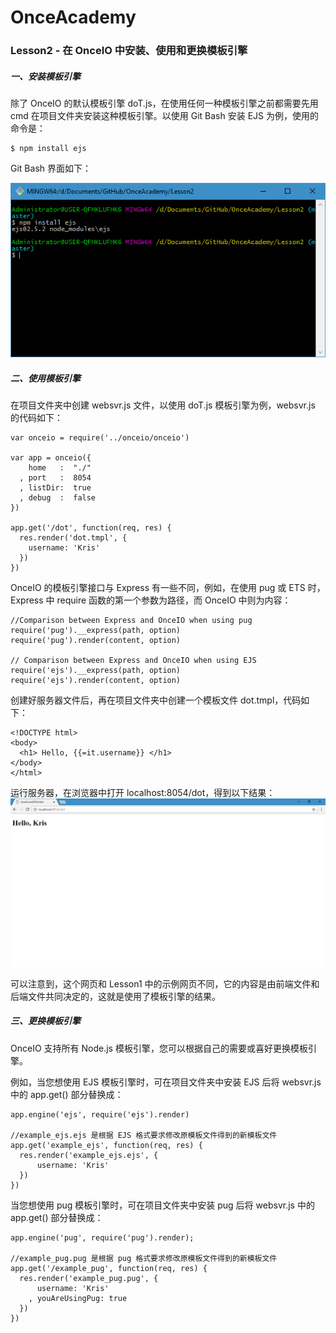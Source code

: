 # OnceAcademy
### Lesson2 - 在 OnceIO 中安装、使用和更换模板引擎    
##### 一、安装模板引擎  

除了 OnceIO 的默认模板引擎 doT.js，在使用任何一种模板引擎之前都需要先用 cmd 在项目文件夹安装这种模板引擎。以使用 Git Bash 安装 EJS 为例，使用的命令是：  
    
    $ npm install ejs  
Git Bash 界面如下：

![Git Bash 界面][1]   

##### 二、使用模板引擎  

在项目文件夹中创建 websvr.js 文件，以使用 doT.js 模板引擎为例，websvr.js 的代码如下：  

    var onceio = require('../onceio/onceio')

    var app = onceio({
        home   :  "./"
      , port   :  8054
      , listDir:  true
      , debug  :  false
    })

    app.get('/dot', function(req, res) {
      res.render('dot.tmpl', {
        username: 'Kris'
      })
    })  
    

OnceIO 的模板引擎接口与 Express 有一些不同，例如，在使用 pug 或 ETS 时，Express 中 require 函数的第一个参数为路径，而 OnceIO 中则为内容：  

    //Comparison between Express and OnceIO when using pug
    require('pug').__express(path, option)
    require('pug').render(content, option)

    // Comparison between Express and OnceIO when using EJS
    require('ejs').__express(path, option)
    require('ejs').render(content, option)

创建好服务器文件后，再在项目文件夹中创建一个模板文件 dot.tmpl，代码如下：  

    <!DOCTYPE html>
    <body>
      <h1> Hello, {{=it.username}} </h1>
    </body>
    </html>  

运行服务器，在浏览器中打开 localhost:8054/dot，得到以下结果：  
![浏览器效果][2]  
  
可以注意到，这个网页和 Lesson1 中的示例网页不同，它的内容是由前端文件和后端文件共同决定的，这就是使用了模板引擎的结果。
  
##### 三、更换模板引擎

OnceIO 支持所有 Node.js 模板引擎，您可以根据自己的需要或喜好更换模板引擎。  

例如，当您想使用 EJS 模板引擎时，可在项目文件夹中安装 EJS 后将 websvr.js 中的 app.get() 部分替换成：  

    app.engine('ejs', require('ejs').render)

    //example_ejs.ejs 是根据 EJS 格式要求修改原模板文件得到的新模板文件
    app.get('example_ejs', function(req, res) {
      res.render('example_ejs.ejs', {
          username: 'Kris'
      })
    })
当您想使用 pug 模板引擎时，可在项目文件夹中安装 pug 后将 websvr.js 中的 app.get() 部分替换成：   

    app.engine('pug', require('pug').render);

    //example_pug.pug 是根据 pug 格式要求修改原模板文件得到的新模板文件
    app.get('/example_pug', function(req, res) {
      res.render('example_pug.pug', {
          username: 'Kris'
        , youAreUsingPug: true
      })
    })






  [1]: https://raw.githubusercontent.com/OnceDoc/images/gh-pages/OnceAcademy/Lesson2/install_ejs.png
  [2]: https://raw.githubusercontent.com/OnceDoc/images/gh-pages/OnceAcademy/Lesson2/dot_webpage.png
